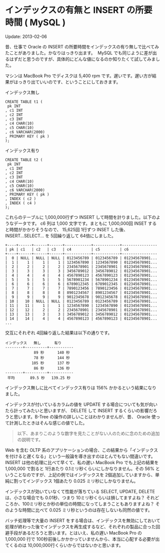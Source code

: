 インデックスの有無と INSERT の所要時間 ( MySQL )
=====

Update: 2013-02-06

昔、仕事で Oracle の INSERT の所要時間をインデックスの有り無しで比べてみたことがありました。かなりはっきり出ます。  MySQL でも同じように差が出るはずだと思うのですが、具体的にどんな値になるのか知りたくて試してみました。



マシンは MacBook Pro でディスクは 5,400 rpm です。遅いです。遅い方が結果がはっきり出ていいのです、ということにしておきます。



インデックス無し

```
CREATE TABLE t1 (
 pk INT
, c1 INT
, c2 INT
, c3 INT
, c4 CHAR(10)
, c5 CHAR(10)
, c6 VARCHAR(2000)
, PRIMARY KEY ( pk )
);
```

インデックス有り

```
CREATE TABLE t2 (
 pk INT
, c1 INT
, c2 INT
, c3 INT
, c4 CHAR(10)
, c5 CHAR(10)
, c6 VARCHAR(2000)
, PRIMARY KEY ( pk )
, INDEX ( c2 )
, INDEX ( c4 )
);
```

これらのテーブルに 1,000,000行ずつ INSERT して時間を計りました。以下のようなデータです。 c6 列は 1,000 文字です。まともに 1,000,000回 INSET すると時間がかかりそうなので、 15,625回 1行ずつ INSET した後、 INSERT...SELECT... を 5回繰り返して 64倍にしました。


```
+----+------+------+------+------------+------------+----------------
| pk | c1   | c2   | c3   | c4         | c5         | c6
+----+------+------+------+------------+------------+----------------
|  0 | NULL | NULL | NULL | 0123456789 | 0123456789 | 012345678901...
|  1 |    1 |    1 |    1 | 1234567890 | 1234567890 | 012345678901...
|  2 |    2 |    2 |    2 | 2345678901 | 2345678901 | 012345678901...
|  3 |    3 |    3 |    3 | 3456789012 | 3456789012 | 012345678901...
|  4 |    4 |    4 |    4 | 4567890123 | 4567890123 | 012345678901...
|  5 |    5 |    5 |    5 | 5678901234 | 5678901234 | 012345678901...
|  6 |    6 |    6 |    6 | 6789012345 | 6789012345 | 012345678901...
|  7 |    7 |    7 |    7 | 7890123456 | 7890123456 | 012345678901...
|  8 |    8 |    8 |    8 | 8901234567 | 8901234567 | 012345678901...
|  9 |    9 |    9 |    9 | 9012345678 | 9012345678 | 012345678901...
| 10 |   10 | NULL | NULL | 0123456789 | 0123456789 | 012345678901...
| 11 |   11 |    1 |    1 | 1234567890 | 1234567890 | 012345678901...
| 12 |   12 |    2 |    2 | 2345678901 | 2345678901 | 012345678901...
| 13 |   13 |    3 |    3 | 3456789012 | 3456789012 | 012345678901...
| 14 |   14 |    4 |    4 | 4567890123 | 4567890123 | 012345678901...
...
```

交互にそれぞれ 4回繰り返した結果は以下の通りです。


```
インデックス   無し      有り
--------+----------+-----------
             89 秒      140 秒
             78 秒      144 秒
            105 秒      137 秒
             86 秒      136 秒
--------+----------+-----------
 平均       89.5 秒   139.25 秒
```

インデックス無しに比べてインデックス有りは 156% かかるという結果になりました。


インデックスが付いているカラムの値を UPDATE する場合についても気が向いたら計ってみたいと思いますが、 DELETE して INSERT するくらいの影響だろうと思います。B-Tree の操作の詳しいことはわかりませんが、昔、 Oracle 使って計測したときはそんな感じの値でした。



> 以下、あまりこのような数字を見たことがない人のために念のための追加の説明です。



Web を含む OLTP 系のアプリケーションの場合、この結果から「インデックスを付けると遅くなる」という一般論を導き出すのはとんでもない間違いです。 INSERT は他の処理に比べて早くて、私の遅い MacBook Pro でも上記の結果を 1,000,000 で割ると 1行あたり 0.1ミリ秒くらいにしかなりません。その 56% ということなのですが、上記の例ではインデックスを 2個追加していますから、単純に割ってインデックス 1個あたり 0.025 ミリ秒にしかなりません。



インデックスが効いていなくて性能が落ちている SELECT, UPDATE, DELETE は、小さな場合でも 0.01秒、つまり 10ミリ秒くらいは損してますよね？ それどころか、100ミリ秒とか秒の単位の時間になってしまうこともありますよね？ そのような時間に比べて 0.025 ミリ秒というのは存在しないも同然の値です。



バッチ処理等で大量の INSERT をする場合は、インデックスを無効にしておいて処理が終わった後でインデックスを再生成するなど、それぞれの製品に合った回避手段があるだろうと思います。とはいえ、私の遅い MacBook Pro の 1,000,000 行で 100秒前後しかかかっていませんから、本当に心配する必要が出てくるのは 10,000,000行くらいからではないかと思います。
